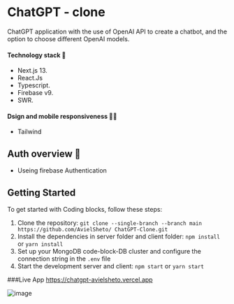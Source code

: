 # ChatGPT - clone
ChatGPT application with the use of OpenAI API to create a chatbot, and the option to choose different OpenAI models.

#### Technology stack 🧰
- Next.js 13.
- React.Js
- Typescript.
- Firebase v9.
- SWR.

#### Dsign and mobile responsiveness 🎨📱 
- Tailwind 

## Auth overview 🔐
- Useing firebase Authentication

## Getting Started
To get started with Coding blocks, follow these steps:
1. Clone the repository: `git clone --single-branch --branch main https://github.com/AvielSheto/
ChatGPT-Clone.git`
2. Install the dependencies in server folder and client folder: `npm install` or `yarn install`
3. Set up your MongoDB code-block-DB cluster and configure the connection string in the `.env` file
4. Start the development server and client: `npm start` or `yarn start`

###Live App
https://chatgpt-avielsheto.vercel.app

![image](https://user-images.githubusercontent.com/94540100/221373237-6ccb78d1-8a38-4d9d-a314-7c07c7b6b66f.png)
